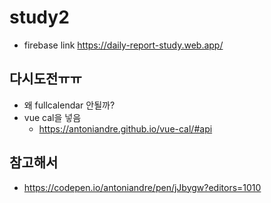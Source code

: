 # study2

- firebase link
  https://daily-report-study.web.app/

## 다시도전ㅠㅠ

- 왜 fullcalendar 안될까?
- vue cal을 넣음
  - https://antoniandre.github.io/vue-cal/#api

## 참고해서

- https://codepen.io/antoniandre/pen/jJbygw?editors=1010
